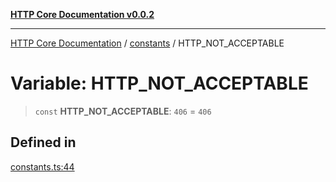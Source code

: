 [**HTTP Core Documentation v0.0.2**](../../README.md)

***

[HTTP Core Documentation](../../modules.md) / [constants](../README.md) / HTTP\_NOT\_ACCEPTABLE

# Variable: HTTP\_NOT\_ACCEPTABLE

> `const` **HTTP\_NOT\_ACCEPTABLE**: `406` = `406`

## Defined in

[constants.ts:44](https://github.com/stonemjs/http-core/blob/ed7c2187bd85b6877da7cd9f8c94448716446e07/src/constants.ts#L44)
